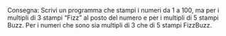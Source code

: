 Consegna: Scrivi un programma che stampi i numeri da 1 a 100, ma per i multipli di 3 stampi “Fizz” al posto del numero e per i multipli di 5 stampi Buzz. Per i numeri che sono sia multipli di 3 che di 5 stampi FizzBuzz.

<!-- Scrivo le condizioni affinché si verifichino i multipli di 3 e 5 con un if -->
<!-- In secondo luogo nell'else if scrivo la condizione affinché si verifichino i multipli di 3 -->
<!-- Successivamente in un altro else if scrivo la condizione affinché si verifichino i multipli di 5 -->
<!-- Mostro il risultato con console.log -->